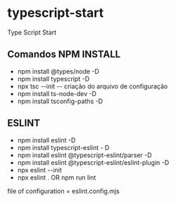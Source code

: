 # typescript-start
Type Script Start

## Comandos NPM INSTALL

- npm install @types/node -D
- npm install typescript -D
- npx tsc --init -- criação do arquivo de configuração
- npm install ts-node-dev -D
- npm install tsconfig-paths -D

## ESLINT
- npm install eslint -D
- npm install typescript-eslint - D
- npm install eslint @typescript-eslint/parser -D
- npm install eslint @typescript-eslint/eslint-plugin -D
- npx eslint --init
- npx eslint . OR npm run lint

file of configuration = eslint.config.mjs
